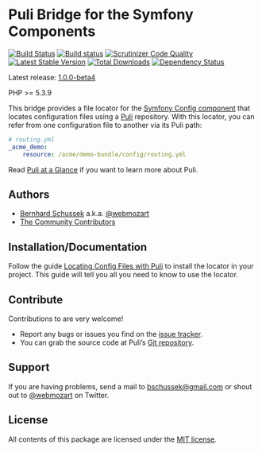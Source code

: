 Puli Bridge for the Symfony Components
======================================

[![Build Status](https://travis-ci.org/puli/symfony-bridge.png?branch=1.0.0-beta4)](https://travis-ci.org/puli/symfony-bridge)
[![Build status](https://ci.appveyor.com/api/projects/status/3ldji4vsb0e82oqa/branch/master?svg=true)](https://ci.appveyor.com/project/webmozart/symfony-bridge/branch/master)
[![Scrutinizer Code Quality](https://scrutinizer-ci.com/g/puli/symfony-bridge/badges/quality-score.png?b=1.0.0-beta4)](https://scrutinizer-ci.com/g/puli/symfony-bridge/?branch=1.0.0-beta4)
[![Latest Stable Version](https://poser.pugx.org/puli/symfony-bridge/v/stable.png)](https://packagist.org/packages/puli/symfony-bridge)
[![Total Downloads](https://poser.pugx.org/puli/symfony-bridge/downloads.png)](https://packagist.org/packages/puli/symfony-bridge)
[![Dependency Status](https://www.versioneye.com/php/puli:symfony-bridge/1.0.0/badge.png)](https://www.versioneye.com/php/puli:symfony-bridge/1.0.0)

Latest release: [1.0.0-beta4](https://packagist.org/packages/puli/symfony-bridge#1.0.0-beta4)

PHP >= 5.3.9

This bridge provides a file locator for the [Symfony Config component] that 
locates configuration files using a [Puli] repository. With this locator, you
can refer from one configuration file to another via its Puli path:

```yaml
# routing.yml
_acme_demo:
    resource: /acme/demo-bundle/config/routing.yml
```

Read [Puli at a Glance] if you want to learn more about Puli.

Authors
-------

* [Bernhard Schussek] a.k.a. [@webmozart]
* [The Community Contributors]

Installation/Documentation
--------------------------

Follow the guide [Locating Config Files with Puli] to install the locator in
your project. This guide will tell you all you need to know to use the locator.

Contribute
----------

Contributions to are very welcome!

* Report any bugs or issues you find on the [issue tracker].
* You can grab the source code at Puli’s [Git repository].

Support
-------

If you are having problems, send a mail to bschussek@gmail.com or shout out to
[@webmozart] on Twitter.

License
-------

All contents of this package are licensed under the [MIT license].

[Bernhard Schussek]: http://webmozarts.com
[The Community Contributors]: https://github.com/puli/symfony-bridge/graphs/contributors
[Symfony Config component]: http://symfony.com/doc/current/components/config/introduction.html
[Puli]: http://puli.io
[Locating Config Files with Puli]: http://docs.puli.io/en/latest/extensions/symfony-bridge.html
[Puli at a Glance]: http://docs.puli.io/en/latest/index.html
[issue tracker]: https://github.com/puli/issues/issues
[Git repository]: https://github.com/puli/symfony-bridge
[@webmozart]: https://twitter.com/webmozart
[MIT license]: LICENSE
